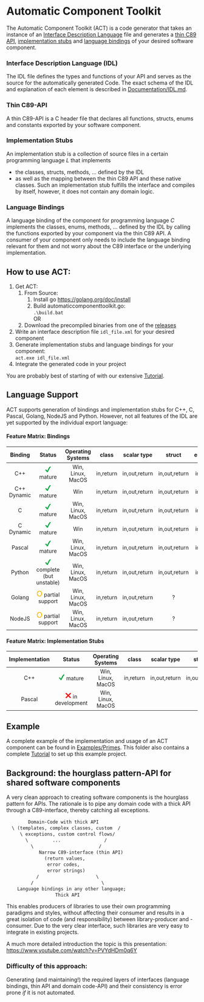 # Automatic Component Toolkit
The Automatic Component Toolkit (ACT) is a code generator that takes an instance of an [Interface Description Language](#interface-description-language-idl) file and generates 
a [thin C89 API](#thin-c89-api), [implementation stubs](#implementation-stubs) and [language bindings](#language-bindings) of your desired software component.

### Interface Description Language (IDL)
The IDL file defines the types and functions of your API and serves as the source for the automatically generated Code.
The exact schema of the IDL and explanation of each element is described in [Documentation/IDL.md](Documentation/IDL.md).

### Thin C89-API
A thin C89-API is a C header file that declares all functions, structs, enums and constants exported by your software component.

### Implementation Stubs
An implementation stub is a collection of source files in a certain programming language *L*
that implements
- the classes, structs, methods, ... defined by the IDL
- as well as the mapping between the thin C89 API and these native classes.
Such an implementation stub fulfills the interface and compiles by itself, however, it does not contain any domain logic.

### Language Bindings
A language binding of the component for programming language *C* implements the classes, enums, methods, ... defined by the IDL by
calling the functions exported by your component via the thin C89 API.
A consumer of your component only needs to include the language binding relevant for them and not worry about the C89 interface or the underlying implementation.

## How to use ACT:
1) Get ACT:
     1) From Source:
        1. Install go https://golang.org/doc/install
        2. Build automaticcomponenttoolkit.go:
        <br/>`.\build.bat`
    <br/>OR
     2) Download the precompiled binaries from one of the [releases](https://github.com/Autodesk/AutomaticComponentToolkit/releases) 
2) Write an interface description file `idl_file.xml` for your desired component
3) Generate implementation stubs and language bindings for your component:
<br/>`act.exe idl_file.xml`
4) Integrate the generated code in your project

You are probably best of starting of with our extensive [Tutorial](Examples/Primes/Tutorial.md).

## Language Support
ACT supports generation of bindings and implementation stubs for C++, C, Pascal, Golang, NodeJS and Python. However, not all features of the IDL are yet supported by the individual export language:

#### Feature Matrix: Bindings
| Binding     |         Status                                             | Operating Systems |   class   |  scalar type  |     struct    |  enumeration  |     string    | basicarray | structarray | Callbacks |
|:-----------:|:----------------------------------------------------------:|:-----------------:|:---------:|:-------------:|:-------------:|:-------------:|:-------------:|:----------:|:-----------:|:---------:|
| C++         | ![](Documentation/images/Tick.png) mature                  | Win, Linux, MacOS | in,return | in,out,return | in,out,return | in,out,return | in,out,return |   in,out   |    in,out   |    in     |
| C++ Dynamic | ![](Documentation/images/Tick.png) mature                  | Win               | in,return | in,out,return | in,out,return | in,out,return | in,out,return |   in,out   |    in,out   |    in     |
| C           | ![](Documentation/images/Tick.png) mature                  | Win, Linux, MacOS | in,return | in,out,return | in,out,return | in,out,return | in,out,return |   in,out   |    in,out   |    in     |
| C   Dynamic | ![](Documentation/images/Tick.png) mature                  | Win               | in,return | in,out,return | in,out,return | in,out,return | in,out,return |   in,out   |    in,out   |    in     |
| Pascal      | ![](Documentation/images/Tick.png) mature                  | Win, Linux, MacOS | in,return | in,out,return | in,out,return | in,out,return | in,out,return |   in,out   |    in,out   |    in     |
| Python      | ![](Documentation/images/Tick.png) complete (but unstable) | Win, Linux, MacOS | in,return | in,out,return | in,out,return | in,out,return | in,out,return |   in,out   |    in,out   |    in     |
| Golang      | ![](Documentation/images/O.png) partial support            | Win, Linux, MacOS | in,return | in,out,return |       ?       |       ?       |      ?        |       ?    |      ?      |     -     |
| NodeJS      | ![](Documentation/images/O.png) partial support            | Win, Linux, MacOS | in,return | in,out,return |       ?       |       ?       |      ?        |       ?    |      ?      |     -     |

#### Feature Matrix: Implementation Stubs
| Implementation |         Status                                        | Operating Systems |   class   |  scalar type  |     struct    |  enumeration  |     string    | basicarray | structarray | Callbacks | Journaling |
|:--------------:|:-----------------------------------------------------:|:-----------------:|:---------:|:-------------:|:-------------:|:-------------:|:-------------:|:----------:|:-----------:|:---------:|:----------:|
| C++            | ![](Documentation/images/Tick.png) mature             | Win, Linux, MacOS | in,return | in,out,return | in,out,return | in,out,return | in,out,return |   in,out   |    in,out   | in        | +          |
| Pascal         | ![](Documentation/images/X.png) in development        | Win, Linux, MacOS |           |               |               |               |               |            |             |           |            |


## Example
A complete example of the implementation and usage of an ACT component can be found in [Examples/Primes](Examples/Primes).
This folder also contains a complete [Tutorial](Examples/Primes/Tutorial.md) to set up this example project.

## Background: the hourglass pattern-API for shared software components
A very clean approach to creating software components is the hourglass pattern for APIs.
The rationale is to pipe any domain code with a thick API through a C89-interface, thereby catching all exceptions.

            Domain-Code with thick API
      \ (templates, complex classes, custom  /
         \ exceptions, custom control flows/
           \         ...                /
             \                        /
                Narrow C89-interface (thin API)
                  (return values,
                   error codes, 
                   error strings)
               /                     \
             /                         \
        Language bindings in any other language;
                      Thick API

This enables producers of libraries to use their own programming paradigms and styles, without affecting their consumer and results in a great isolation of code (and responsibility) between library-producer and -consumer.
Due to the very clear interface, such libraries are very easy to integrate in existing projects.

A much more detailed introduction the topic is this presentation: https://www.youtube.com/watch?v=PVYdHDm0q6Y

### Difficulty of this approach:
Generating (and maintaining!) the required layers of interfaces (language bindings, thin API and domain code-API) and their consistency is error prone _if_ it is not automated.

